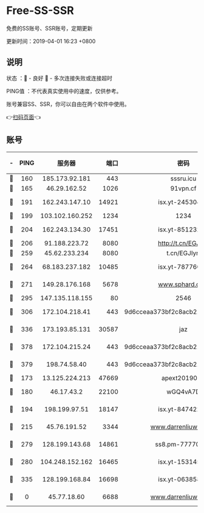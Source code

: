 # Free-SS-SSR

免费的SS账号、SSR账号，定期更新

更新时间：2019-04-01 16:23 +0800

## 说明

状态     ：🙂 - 良好 🙁 - 多次连接失败或连接超时

PING值   ：不代表真实使用中的速度，仅供参考。

账号兼容SS、SSR，你可以自由在两个软件中使用。

👉[扫码页面](https://liesauer.github.io/Free-SS-SSR/)👈

## 账号

|-|PING|服务器|端口|密码|加密方式|区域|
|:----:|:----:|:-----:|-----:|:----:|:----:|:----:|
|🙂|160|185.173.92.181|443|sssru.icu|rc4-md5|RU|
|🙂|165|46.29.162.52|1026|91vpn.cf|rc4-md5|RU|
|🙂|191|162.243.147.10|14921|isx.yt-24530489|aes-256-cfb|US|
|🙂|199|103.102.160.252|1234|1234|rc4-md5|JP|
|🙂|204|162.243.134.30|17451|isx.yt-85123284|aes-256-cfb|US|
|🙂|206|91.188.223.72|8080|http://t.cn/EGJIyrl|rc4-md5|RU|
|🙂|259|45.62.233.234|8080|t.cn/EGJIyrl|rc4-md5|CA|
|🙂|264|68.183.237.182|10485|isx.yt-78776006|aes-256-cfb|SG|
|🙂|271|149.28.176.168|5678|www.sphard.com|aes-256-cfb|SG|
|🙂|295|147.135.118.155|80|2546|chacha20|US|
|🙂|306|172.104.218.41|443|9d6cceaa373bf2c8acb22e60b6a58be6|aes-256-cfb|US|
|🙂|336|173.193.85.131|30587|jaz|aes-256-cfb|US|
|🙂|378|172.104.215.24|443|9d6cceaa373bf2c8acb22e60b6a58be6|aes-256-cfb|US|
|🙂|379|198.74.58.40|443|9d6cceaa373bf2c8acb22e60b6a58be6|aes-256-cfb|US|
|🙂|173|13.125.224.213|47669|apext2019001|chacha20|KR|
|🙂|180|46.17.43.2|22100|wGQ4vA7D|aes-256-gcm|RU|
|🙂|194|198.199.97.51|18147|isx.yt-84742242|aes-256-cfb|US|
|🙂|215|45.76.191.52|3344|www.darrenliuwei.com|aes-256-cfb|AU|
|🙂|279|128.199.143.68|14861|ss8.pm-77770348|aes-256-cfb|SG|
|🙂|280|104.248.152.162|16465|isx.yt-15314560|aes-256-cfb|SG|
|🙂|335|128.199.168.84|16698|isx.yt-06385853|aes-256-cfb|SG|
|🙁|0|45.77.18.60|6688|www.darrenliuwei.com|aes-256-cfb|JP|
